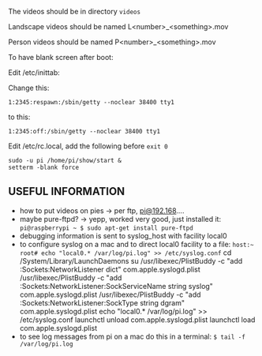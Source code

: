 The videos should be in directory `videos`

Landscape videos should be named L&lt;number>_&lt;something>.mov 
    
Person videos should be named P&lt;number>_&lt;something>.mov 

To have blank screen after boot:

Edit /etc/inittab:

Change this:

    1:2345:respawn:/sbin/getty --noclear 38400 tty1 

to this:

    1:2345:off:/sbin/getty --noclear 38400 tty1 

Edit /etc/rc.local, add the following before `exit 0`

    sudo -u pi /home/pi/show/start &
    setterm -blank force


USEFUL INFORMATION
------------------

 - how to put videos on pies -> per ftp, pi@192.168....
  - maybe pure-ftpd? -> yepp, worked very good, just installed it: `pi@raspberrypi ~ $ sudo apt-get install pure-ftpd`
 - debugging information is sent to syslog_host with facility local0
  - to configure syslog on a mac and to direct local0 facility to a file: `host:~ root# echo "local0.* /var/log/pi.log" >> /etc/syslog.conf`
    cd /System/Library/LaunchDaemons
    su
    /usr/libexec/PlistBuddy -c "add :Sockets:NetworkListener dict" com.apple.syslogd.plist
    /usr/libexec/PlistBuddy -c "add :Sockets:NetworkListener:SockServiceName string syslog" com.apple.syslogd.plist
    /usr/libexec/PlistBuddy -c "add :Sockets:NetworkListener:SockType string dgram" com.apple.syslogd.plist
    echo "local0.* /var/log/pi.log" >> /etc/syslog.conf
    launchctl unload com.apple.syslogd.plist
    launchctl load com.apple.syslogd.plist
  - to see log messages from pi on a mac do this in a terminal: `$ tail -f /var/log/pi.log`
